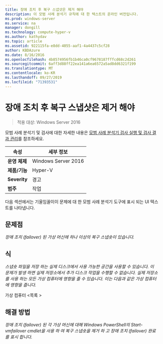 ```yaml
---
title: 장애 조치 후 복구 스냅샷은 제거 해야
description: 이 모범 사례 분석기 규칙에 대 한 텍스트의 온라인 버전입니다.
ms.prod: windows-server
ms.service: na
manager: dongill
ms.technology: compute-hyper-v
ms.author: kathydav
ms.topic: article
ms.assetid: 922115fa-e8dd-4055-aaf1-4a4437c5cf28
author: KBDAzure
ms.date: 8/16/2016
ms.openlocfilehash: 4b8574956fb1b46ca0cf9678187fffcd68c2d261
ms.sourcegitcommit: 6aff3d88ff22ea141a6ea6572a5ad8dd6321f199
ms.translationtype: MT
ms.contentlocale: ko-KR
ms.lasthandoff: 09/27/2019
ms.locfileid: "71393531"
---
```

# <a name="recovery-snapshots-should-be-removed-after-failover"></a>장애 조치 후 복구 스냅샷은 제거 해야

>적용 대상: Windows Server 2016

모범 사례 분석기 및 검사에 대한 자세한 내용은 [모범 사례 분석기 검사 실행 및 검사 결과 관리](https://go.microsoft.com/fwlink/p/?LinkID=223177)를 참조하세요.  
  
|속성|세부 정보|  
|-|-|  
|**운영 체제**|Windows Server 2016| 
|**제품/기능**|Hyper-V|  
|**Severity**|경고|  
|**범주**|작업|  
  
다음 섹션에서는 기울임꼴이이 문제에 대 한 모범 사례 분석기 도구에 표시 되는 UI 텍스트를 나타냅니다.  
  
## <a name="issue"></a>**문제점**  
*장애 조치 (failover) 된 가상 머신에 하나 이상의 복구 스냅숏이 있습니다.*  
  
## <a name="impact"></a>**식**  
*스냅숏 파일을 저장 하는 실제 디스크에서 사용 가능한 공간을 사용할 수 있습니다. 이 문제가 발생 하면 실제 저장소에서 추가 디스크 작업을 수행할 수 없습니다. 실제 저장소를 사용 하는 모든 가상 컴퓨터에 영향을 줄 수 있습니다. 이는 다음과 같은 가상 컴퓨터에 영향을 줍니다.*  
  
가상 컴퓨터 \<목록 >  
  
## <a name="resolution"></a>**해결 방법**  
*장애 조치 (failover) 된 각 가상 머신에 대해 Windows PowerShell의 Start-vmfailover cmdlet을 사용 하 여 복구 스냅숏을 제거 하 고 장애 조치 (failover) 완료를 표시 합니다.*  
  


